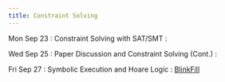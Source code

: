```yaml
---
title: Constraint Solving
---
```


Mon Sep 23
: Constraint Solving with SAT/SMT
  : []()

Wed Sep 25
: Paper Discussion and Constraint Solving (Cont.)
  : []()

Fri Sep 27
: Symbolic Execution and Hoare Logic
  : [BlinkFill](https://www.microsoft.com/en-us/research/wp-content/uploads/2016/09/vldb16.pdf)
